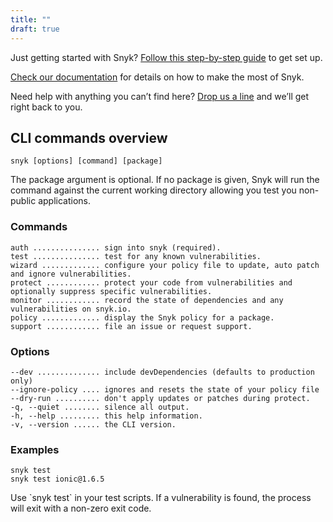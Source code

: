 ```yaml
---
title: ""
draft: true
---
```


Just getting started with Snyk? <a href="https://snyk.io/docs/quick-start/" title="Quick start guide">Follow this step-by-step guide</a> to get set up.

<a href="https://snyk.io/docs/using-snyk/" title="Using Snyk">Check our documentation</a> for details on how to make the most of Snyk.

Need help with anything you can’t find here? [Drop us a line](mailto:support@snyk.io) and we’ll get right back to you.

## CLI commands overview

```
snyk [options] [command] [package]
```

The package argument is optional. If no package is given, Snyk will run the command against the current working directory allowing you test you non-public applications.

### Commands

```
auth ............... sign into snyk (required).
test ............... test for any known vulnerabilities.
wizard ............. configure your policy file to update, auto patch and ignore vulnerabilities.
protect ............ protect your code from vulnerabilities and optionally suppress specific vulnerabilities.
monitor ............ record the state of dependencies and any vulnerabilities on snyk.io.
policy ............. display the Snyk policy for a package.
support ............ file an issue or request support.
```

### Options

```
--dev .............. include devDependencies (defaults to production only)
--ignore-policy .... ignores and resets the state of your policy file
--dry-run .......... don't apply updates or patches during protect.
-q, --quiet ........ silence all output.
-h, --help ......... this help information.
-v, --version ...... the CLI version.
```

### Examples

```
snyk test
snyk test ionic@1.6.5
```

<div class="alert alert--inline">
  <p>Use `snyk test` in your test scripts. If a vulnerability is found, the process will exit with a non-zero exit code.</p>
</div>
